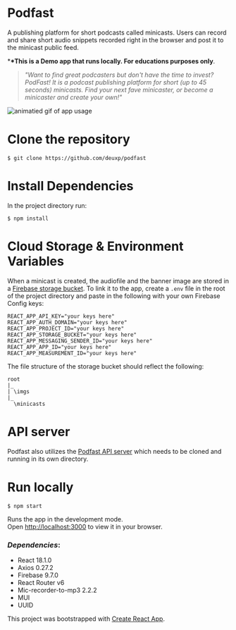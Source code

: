 # Podfast

A publishing platform for short podcasts called minicasts.
Users can record and share short audio snippets recorded right in the browser and post it to the minicast public feed.

\***\*This is a Demo app that runs locally. For educations purposes only**.

> _"Want to find great podcasters but don't have the time to invest? PodFast! It is a podcast publishing platform for short (up to 45 seconds) minicasts. Find your next fave minicaster, or become a minicaster and create your own!"_

![animatied gif of app usage](public/podfast.gif)

# Clone the repository

```
$ git clone https://github.com/deuxp/podfast
```

# Install Dependencies

In the project directory run:

```
$ npm install
```

# Cloud Storage & Environment Variables

When a minicast is created, the audiofile and the banner image are stored in a [Firebase storage bucket](https://firebase.google.com/). To link it to the app, create a `.env` file in the root of the project directory and paste in the following with your own Firebase Config keys:

```
REACT_APP_API_KEY="your keys here"
REACT_APP_AUTH_DOMAIN="your keys here"
REACT_APP_PROJECT_ID="your keys here"
REACT_APP_STORAGE_BUCKET="your keys here"
REACT_APP_MESSAGING_SENDER_ID="your keys here"
REACT_APP_APP_ID="your keys here"
REACT_APP_MEASUREMENT_ID="your keys here"
```

The file structure of the storage bucket should reflect the following:

```
root
|_
| \imgs
|_
  \minicasts

```

# API server

Podfast also utilizes the [Podfast API server](https://github.com/deuxp/podfast-API) which needs to be cloned and running in its own directory.

# Run locally

```
$ npm start
```

Runs the app in the development mode.\
Open [http://localhost:3000](http://localhost:3000) to view it in your browser.

### _Dependencies_:

- React 18.1.0
- Axios 0.27.2
- Firebase 9.7.0
- React Router v6
- Mic-recorder-to-mp3 2.2.2
- MUI
- UUID

This project was bootstrapped with [Create React App](https://github.com/facebook/create-react-app).
